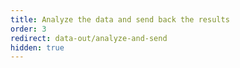 ```yaml
---
title: Analyze the data and send back the results
order: 3
redirect: data-out/analyze-and-send
hidden: true
---
```

<!--Published blog posts refer to this page-->
